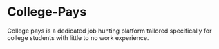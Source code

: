 # College-Pays
College pays is a dedicated job hunting platform tailored specifically for college students with little to no work experience.
